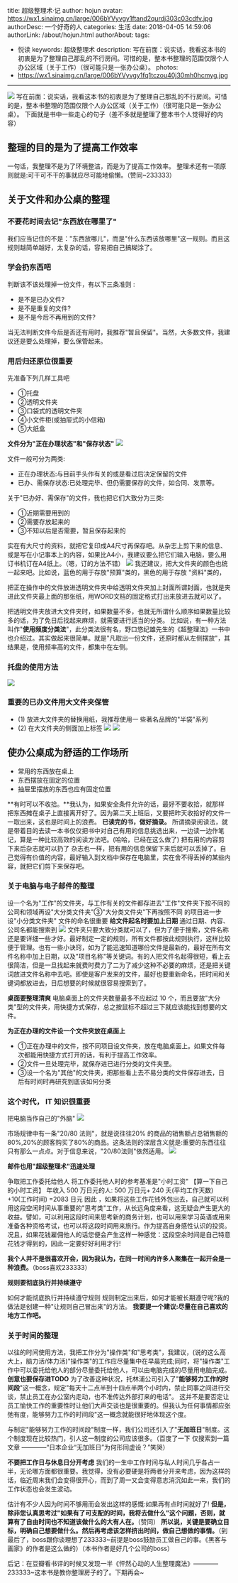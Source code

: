 title: 超级整理术·记
author: hojun
avatar: https://wx1.sinaimg.cn/large/006bYVyvgy1ftand2qurdj303c03cdfv.jpg
authorDesc: 一个好奇的人
categories: 生活
date: 2018-04-05 14:59:06
authorLink: /about/hojun.html
authorAbout:
tags:
 - 悦读
keywords: 超级整理术
description: 写在前面：说实话，我看这本书的初衷是为了整理自己那乱的不行房间。可惜的是，整本书整理的范围仅限个人办公区域（关于工作）（很可能只是一张办公桌）。
photos:
 - https://wx1.sinaimg.cn/large/006bYVyvgy1fq1tczou40j30mh0hcmyg.jpg
---
![](https://wx1.sinaimg.cn/large/006bYVyvgy1fq1tczou40j30mh0hcmyg.jpg)
写在前面：说实话，我看这本书的初衷是为了整理自己那乱的不行房间。可惜的是，整本书整理的范围仅限个人办公区域（关于工作）（很可能只是一张办公桌）。
下面就是书中一些走心的句子（差不多就是整理了整本书个人觉得好的内容）
## **整理的目的是为了提高工作效率**
一句话，我整理不是为了环境整洁，而是为了提高工作效率。
整理术还有一项原则就是:可干可不干的事就应尽可能地偷懒。（赞同~233333）
## **关于文件和办公桌的整理**
### **不要花时间去记"东西放在哪里了"**
我们应当记住的不是："东西放哪儿"，而是"什么东西该放哪里"这一规则。而且这规则越简单越好，太复杂的话，容易把自己搞糊涂了。

### **学会扔东西吧**
判断该不该处理掉一份文件，有以下三条准则 :

 - 是不是已办文件?
 - 是不是重复的文件?
 - 是不是今后不再用到的文件?

当无法判断文件今后是否还有用时，我推荐"暂且保留"。当然，大多数文件，我建议还是要么处理掉，要么保管起来。

### **用后归还原位很重要**

先准备下列几样工具吧

 - ①托盘
 - ②透明文件夹
 - ③口袋式的透明文件夹
 - ④小文件柜(或抽屉式的小信箱)
 - ⑤大纸盒

**文件分为"正在办理状态"和"保存状态"**
![](https://wx4.sinaimg.cn/large/006bYVyvgy1fq1sl3v791j30n70kggnu.jpg)

文件一般可分为两类:

 - 正在办理状态:与目前手头作有关的或是看过后决定保留的文件
 - 已办、需保存状态:已处理完毕、但仍需要保存的文件，如合同、发票等。

关于"已办好、需保存"的文件，我也把它们大致分为三类:

 - ①近期需要用到的
 - ②需要存放起来的
 - ③不知以后是否需要，暂且保存起来的

实在有大尺寸的资料，就把它复印成A4尺寸再保存吧。从杂志上剪下来的信息、或是写在小记事本上的内容，如果比A4小，我建议要么把它们输入电脑，要么用订书机订在A4纸上。（嗯，订的方法不错）
![](https://wx2.sinaimg.cn/large/006bYVyvgy1fq1sl8v3uqj30kh0fojsc.jpg)
我还建议，把大文件夹的颜色也统一起来吧。比如说，蓝色的用于存放"预算"类的，黑色的用于存放 "资料"类的，

把正在操作中的文件放进透明文件夹中给透明文件夹加上封面所谓封面，也就是夹进此文件夹最上面的那张纸，用WORD文档的固定格式打出来放进去就可以了。

把透明文件夹放进大文件夹时，如果数量不多，也就无所谓什么顺序如果数量比较多的话，为了免日后找起来麻烦，就需要进行适当的分类。
比如说，有一种方法叫作"**使用频度分类法**"，此分类法很有名，野口悠纪雄先生的《超整理法》一书中也介绍过。其实做起来很简单。就是"凡取出一份文件，还原时都从左侧摆放"，其结果是，使用频率高的文件，都集中在左侧。

### **托盘的使用方法**
![](https://wx2.sinaimg.cn/large/006bYVyvgy1fq1sle2acej30ok0g8ac7.jpg)

### **重要的已办文件用大文件夹保管**

 - (1) 放进大文件夹的替换用纸，我推荐使用一 些著名品牌的"半袋"系列
 - (2) 在大文件夹的侧面加上标签
![](https://wx4.sinaimg.cn/large/006bYVyvgy1fq1sf9iih1j30iw0ey3zg.jpg)
![](https://wx4.sinaimg.cn/large/006bYVyvgy1fq1sfejop5j30lb0dxt9v.jpg)
## **使办公桌成为舒适的工作场所**

 - 常用的东西放在桌上
 - 东西摆放在固定的位置
 - 抽屉里摆放的东西也应有固定位置

**有时可以不收拾。**我认为，如果安全条件允许的话，最好不要收拾，就那样把东西摊在桌子上直接离开好了。因为第二天上班后，又要把昨天收拾好的文件一一取出来，这也是时间上的浪费。
**已读完的书，做好摘录。**
所谓摘录阅读法，就是带着目的去读一本书仅仅把书中对自己有用的信息挑选出来，一边读一边作笔记，算是一种比较高效的阅读方法吧。(哈哈，已经在这么做了)
把有用的内容剪下来后杂志就可以扔了
杂志也一样，把有用的信息保留下来后就可以丢掉了。自己觉得有价值的内容，最好输入到文档中保存在电脑里，实在舍不得丢掉的某些内容，就把它们剪下来保存吧。

### **关于电脑与电子邮件的整理**
设一个名为"工作"的文件夹，与工作有关的文件都存进去"工作"文件夹下按不同的公司和领域再设"大分类文件夹"③"大分类文件央"下再按照不同 的项目进一步设"小分类文件夹"
文件的命名很重要
**给文件起名时要加上日期**
通过日期、内容、公司名都能搜索到
![](https://wx2.sinaimg.cn/large/006bYVyvgy1fq1sfosssmj30kv0fjwf9.jpg)
文件夹只要大致分类就可以了，但为了便于搜索，文件名称还是要详细一些才好。最好制定一定的规则，所有文件都按此规则执行，这样比较便于管理。也有一些小诀窍，如为了能迅速知道哪份文件是最新的，最好在所有文件名称中加上日期，以及"项目名称"等关键词。有的人把文件名起得很短，看上去很简洁，但是一旦找起来就费时费力了二为了减少这种不必要的麻烦，还是把关键词放进文件名称中去吧。即使是客户发来的文件，最好也要重新命名，把时间和关键词都放进去，日后想要的时候就很容易搜索到了。

**桌面要整理清爽**
电脑桌面上的文件夹数量最多不应起过 10 个，而且要放"大分类"型的文件夹，用快捷方式保存，总之按鼠标不超过三下就应该能找到想要的文件。

**为正在办理的文件设一个文件夹放在桌面上**

 - ①正在办理中的文件，按不同项目设文件夹，放在电脑桌面上。如果文件每次都能用快捷方式打开的话，有利于提高工作效率。
 - ②文件一旦处理完毕，就保存进已进行分类的文件夹里。
 - ③设一个名为"其他"的文件夹，把那些看上去不易分类的文件保存进去，日后有时间时再研究到底该如何分类

### **这个时代， IT 知识很重要**
把电脑当作自己的"外脑"
![](https://wx4.sinaimg.cn/large/006bYVyvgy1fq1sfjo1woj30hu0cl3zk.jpg)

市场规律中有一条"20/80 法则"，就是说往往20% 的商品的销售额占总销售额的80%,20%的顾客购买了80%的商品。这条法则的深层含义就是:重要的东西往往只有那么一点点。对于信息来说，"20/80法则"依然适用。
![](https://wx3.sinaimg.cn/large/006bYVyvgy1fq1sftz13lj30mz0hvgne.jpg)

**邮件也用"超级整理术"迅速处理**

争取把工作委托给他人
将工作委托他人时的参考基准是"小时工资"
【算一下自己的小时工资】
年收入 500 万日元的人:
500 万日元+ 240 夭(平均工作天数) +10(工作时间) =2083 日元
因此 ，如果将这些工作花钱外包出去，自己就可以利用这段空闲时间从事重要的"思考类"工作，从长远角度来看，这无疑会产生更大的收益。譬如，可以利用这段时间来思考新的商务计划，也可以用来学习英语或用来准备各种资格考试，也可以将这段时间用来旅行。作为提高自身感性认识的投资。
况且，如果花钱雇佣他人的话您便会产生这样一种感觉：这段空余时间是自己特意花钱才得到的，因此一定要好好利用才行!

**我个人并不是很喜欢开会，因为我认为，在同一时间内许多人聚集在一起开会是一种浪费。**（boss喜欢233333）

**规则要彻底执行并持续遵守**

如何才能彻底执行并持续遵守规则
规则制定出来后，如何才能被长期遵守呢?我的做法是创建一种"让规则自己冒出来"的方法。
**我要提一个建议:尽量在自己喜欢的地方工作吧。**

### **关于时间的整理**
以往的时间使用方法，我把工作分为"操作类"和"思考类"，我建议，(说的这么高大上，脑力活/体力活)"操作类"的工作应尽量集中在早晨完成;同时，将"操作类"工作中可以委托给他人的部分尽量委托给他人，可以由电脑完成的尽量用电脑完成。
**创意也要保存进TODO**
为了改善这种状况，托林浦公司引入了"**能够努力工作的时间段**"这一概念，规定"每天十二点半到十四点半两个小时内，禁止同事之间进行交谈，禁止员工在办公室内走动，也不准传达外部打来的电话"。
这并不是要否定让员工愉快工作的重要性时让他们大声交谈也是很重要的。但我认为任何事情都应张弛有度，能够努力工作的时间段"这一概念就能很好地体现这个度。

与制定"能够努力工作的时间段"制度一样，我们公司还引入了"**无加班日**"制度。这个制度现在比较热门，引人这一制度的公司应该很多。（百度了一下 仅搜索到一篇文章 ————“日本企业“无加班日”为何形同虚设？”笑哭）

**不要把工作日与休息日分开考虑**
我们的一生中工作时间与私人时间几乎各占一半，无论哪方面都很重要。我觉得，没有必要硬是将两者分开来考虑，因为这样的话，临近周末我们会变得很开心，而到了周一又会变得意志消沉如此一来，我们的工作状态也会发生波动。

估计有不少人因为时间不够用而会发出这样的感慨:如果再有点时间就好了!
**但是，除非您认真思考过"如果有了可支配的时间，我将去做什么"这个问题，否则，就算有了自由时间也不知道该做什么的大有人在。**（赞同）
**所以说，关键是要确立目标，明确自己想要做什么。然后再考虑该怎样挤出时间，做自己想做的事情。**（到最后了，boss跟你谈理想了233333~前提是boss鼓励员工做自己的事。《黑客与画家》的作者是这么做的）（本书作者是好几个公司的boss）

后记：在豆瓣看书评的时候又发现一半《怦然心动的人生整理魔法》————233333~这本书是教你整理房子的了。下期再会~